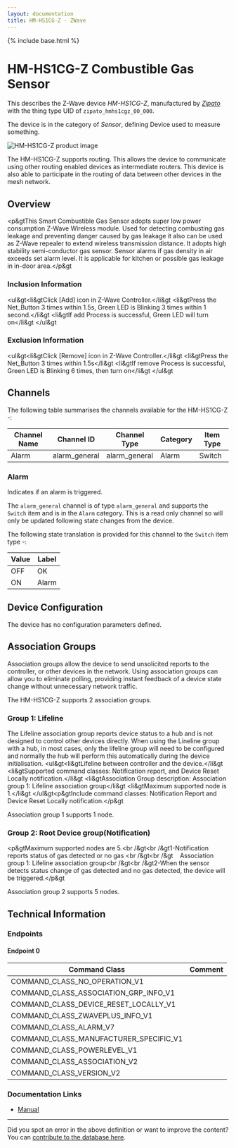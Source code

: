 ```yaml
---
layout: documentation
title: HM-HS1CG-Z - ZWave
---
```


{% include base.html %}

# HM-HS1CG-Z Combustible Gas Sensor
This describes the Z-Wave device *HM-HS1CG-Z*, manufactured by *[Zipato](http://www.zipato.com/)* with the thing type UID of ```zipato_hmhs1cgz_00_000```.

The device is in the category of *Sensor*, defining Device used to measure something.

![HM-HS1CG-Z product image](https://opensmarthouse.org/zwavedatabase/963/image/)


The HM-HS1CG-Z supports routing. This allows the device to communicate using other routing enabled devices as intermediate routers.  This device is also able to participate in the routing of data between other devices in the mesh network.

## Overview

<p&gtThis Smart Combustible Gas Sensor adopts super low power consumption Z-Wave Wireless module. Used for detecting combusting gas leakage and preventing danger caused by gas leakage it also can be used as Z-Wave repealer to extend wireless transmission distance. It adopts high stability semi-conductor gas sensor. Sensor alarms if gas density in air exceeds set alarm level. It is applicable for kitchen or possible gas leakage in in-door area.</p&gt

### Inclusion Information

<ul&gt<li&gtClick [Add] icon in Z-Wave Controller.</li&gt <li&gtPress the Net_Button 3 times within 1.5s, Green LED is Blinking 3 times within 1 second.</li&gt <li&gtIf add Process is successful, Green LED will turn on</li&gt </ul&gt

### Exclusion Information

<ul&gt<li&gtClick [Remove] icon in Z-Wave Controller.</li&gt <li&gtPress the Net_Button 3 times within 1.5s</li&gt <li&gtIf remove Process is successful, Green LED is Blinking 6 times, then turn on</li&gt </ul&gt

## Channels

The following table summarises the channels available for the HM-HS1CG-Z -:

| Channel Name | Channel ID | Channel Type | Category | Item Type |
|--------------|------------|--------------|----------|-----------|
| Alarm | alarm_general | alarm_general | Alarm | Switch | 

### Alarm
Indicates if an alarm is triggered.

The ```alarm_general``` channel is of type ```alarm_general``` and supports the ```Switch``` item and is in the ```Alarm``` category. This is a read only channel so will only be updated following state changes from the device.

The following state translation is provided for this channel to the ```Switch``` item type -:

| Value | Label     |
|-------|-----------|
| OFF | OK |
| ON | Alarm |



## Device Configuration

The device has no configuration parameters defined.

## Association Groups

Association groups allow the device to send unsolicited reports to the controller, or other devices in the network. Using association groups can allow you to eliminate polling, providing instant feedback of a device state change without unnecessary network traffic.

The HM-HS1CG-Z supports 2 association groups.

### Group 1: Lifeline

The Lifeline association group reports device status to a hub and is not designed to control other devices directly. When using the Lineline group with a hub, in most cases, only the lifeline group will need to be configured and normally the hub will perform this automatically during the device initialisation.
<ul&gt<li&gtLifeline between controller and the device.</li&gt <li&gtSupported command classes: Notification report, and Device Reset Locally notification.</li&gt <li&gtAssociation Group description: Association group 1: Lifeline association group</li&gt <li&gtMaximum supported node is 1.</li&gt </ul&gt<p&gtInclude command classes: Notification Report and Device Reset Locally notification.</p&gt

Association group 1 supports 1 node.

### Group 2: Root Device group(Notification)

<p&gtMaximum supported nodes are 5.<br /&gt<br /&gt1-Notification reports status of gas detected or no gas <br /&gt<br /&gt    Association group 1: Lifeline association group<br /&gt<br /&gt2-When the sensor detects status change of gas detected and no gas detected, the device will be triggered.</p&gt

Association group 2 supports 5 nodes.

## Technical Information

### Endpoints

#### Endpoint 0

| Command Class | Comment |
|---------------|---------|
| COMMAND_CLASS_NO_OPERATION_V1| |
| COMMAND_CLASS_ASSOCIATION_GRP_INFO_V1| |
| COMMAND_CLASS_DEVICE_RESET_LOCALLY_V1| |
| COMMAND_CLASS_ZWAVEPLUS_INFO_V1| |
| COMMAND_CLASS_ALARM_V7| |
| COMMAND_CLASS_MANUFACTURER_SPECIFIC_V1| |
| COMMAND_CLASS_POWERLEVEL_V1| |
| COMMAND_CLASS_ASSOCIATION_V2| |
| COMMAND_CLASS_VERSION_V2| |

### Documentation Links

* [Manual](https://opensmarthouse.org/zwavedatabase/963/hm-hs1cg-z-USER-MANUAL.pdf)

---

Did you spot an error in the above definition or want to improve the content?
You can [contribute to the database here](https://opensmarthouse.org/zwavedatabase/963).
